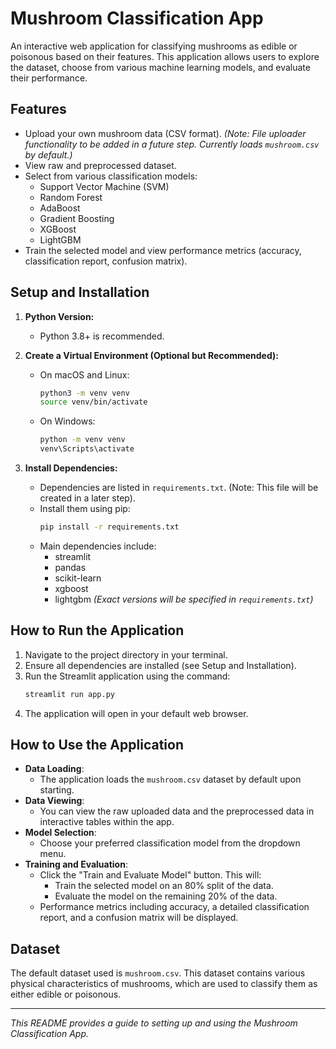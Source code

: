 # Mushroom Classification App

An interactive web application for classifying mushrooms as edible or poisonous based on their features. This application allows users to explore the dataset, choose from various machine learning models, and evaluate their performance.

## Features

*   Upload your own mushroom data (CSV format). *(Note: File uploader functionality to be added in a future step. Currently loads `mushroom.csv` by default.)*
*   View raw and preprocessed dataset.
*   Select from various classification models:
    *   Support Vector Machine (SVM)
    *   Random Forest
    *   AdaBoost
    *   Gradient Boosting
    *   XGBoost
    *   LightGBM
*   Train the selected model and view performance metrics (accuracy, classification report, confusion matrix).

## Setup and Installation

1.  **Python Version:**
    *   Python 3.8+ is recommended.

2.  **Create a Virtual Environment (Optional but Recommended):**
    *   On macOS and Linux:
        ```bash
        python3 -m venv venv
        source venv/bin/activate
        ```
    *   On Windows:
        ```bash
        python -m venv venv
        venv\Scripts\activate
        ```

3.  **Install Dependencies:**
    *   Dependencies are listed in `requirements.txt`. (Note: This file will be created in a later step).
    *   Install them using pip:
        ```bash
        pip install -r requirements.txt
        ```
    *   Main dependencies include:
        *   streamlit
        *   pandas
        *   scikit-learn
        *   xgboost
        *   lightgbm
        *(Exact versions will be specified in `requirements.txt`)*

## How to Run the Application

1.  Navigate to the project directory in your terminal.
2.  Ensure all dependencies are installed (see Setup and Installation).
3.  Run the Streamlit application using the command:
    ```bash
    streamlit run app.py
    ```
4.  The application will open in your default web browser.

## How to Use the Application

*   **Data Loading**:
    *   The application loads the `mushroom.csv` dataset by default upon starting.
*   **Data Viewing**:
    *   You can view the raw uploaded data and the preprocessed data in interactive tables within the app.
*   **Model Selection**:
    *   Choose your preferred classification model from the dropdown menu.
*   **Training and Evaluation**:
    *   Click the "Train and Evaluate Model" button. This will:
        *   Train the selected model on an 80% split of the data.
        *   Evaluate the model on the remaining 20% of the data.
    *   Performance metrics including accuracy, a detailed classification report, and a confusion matrix will be displayed.

## Dataset

The default dataset used is `mushroom.csv`. This dataset contains various physical characteristics of mushrooms, which are used to classify them as either edible or poisonous.

---

*This README provides a guide to setting up and using the Mushroom Classification App.*
